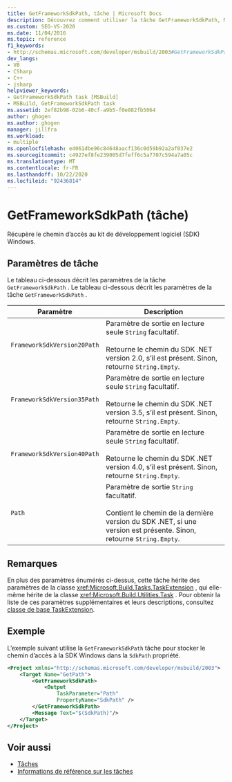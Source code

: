 ```yaml
---
title: GetFrameworkSdkPath, tâche | Microsoft Docs
description: Découvrez comment utiliser la tâche GetFrameworkSdkPath, MSBuild pour récupérer le chemin d’accès au SDK Windows.
ms.custom: SEO-VS-2020
ms.date: 11/04/2016
ms.topic: reference
f1_keywords:
- http://schemas.microsoft.com/developer/msbuild/2003#GetFrameworkSdkPath
dev_langs:
- VB
- CSharp
- C++
- jsharp
helpviewer_keywords:
- GetFrameworkSdkPath task [MSBuild]
- MSBuild, GetFrameworkSdkPath task
ms.assetid: 2ef82b98-02b6-40cf-a9b5-f0e882fb5064
author: ghogen
ms.author: ghogen
manager: jillfra
ms.workload:
- multiple
ms.openlocfilehash: e4061dbe96c84648aacf136c0d59b92a2af037e2
ms.sourcegitcommit: c4927ef8fe239005d7feff6c5a7707c594a7a05c
ms.translationtype: MT
ms.contentlocale: fr-FR
ms.lasthandoff: 10/22/2020
ms.locfileid: "92436814"
---
```

# <a name="getframeworksdkpath-task"></a>GetFrameworkSdkPath (tâche)

Récupère le chemin d’accès au kit de développement logiciel (SDK) Windows.
## <a name="task-parameters"></a>Paramètres de tâche

Le tableau ci-dessous décrit les paramètres de la tâche `GetFrameworkSdkPath` .
Le tableau ci-dessous décrit les paramètres de la tâche `GetFrameworkSdkPath` .

|Paramètre|Description|
|---------------|-----------------|
|`FrameworkSdkVersion20Path`|Paramètre de sortie en lecture seule `String` facultatif.<br /><br /> Retourne le chemin du SDK .NET version 2.0, s’il est présent. Sinon, retourne `String.Empty`.|
|`FrameworkSdkVersion35Path`|Paramètre de sortie en lecture seule `String` facultatif.<br /><br /> Retourne le chemin du SDK .NET version 3.5, s’il est présent. Sinon, retourne `String.Empty`.|
|`FrameworkSdkVersion40Path`|Paramètre de sortie en lecture seule `String` facultatif.<br /><br /> Retourne le chemin du SDK .NET version 4.0, s’il est présent. Sinon, retourne `String.Empty`.|
|`Path`|Paramètre de sortie `String` facultatif.<br /><br /> Contient le chemin de la dernière version du SDK .NET, si une version est présente. Sinon, retourne `String.Empty`.|

## <a name="remarks"></a>Remarques

En plus des paramètres énumérés ci-dessus, cette tâche hérite des paramètres de la classe <xref:Microsoft.Build.Tasks.TaskExtension> , qui elle-même hérite de la classe <xref:Microsoft.Build.Utilities.Task> . Pour obtenir la liste de ces paramètres supplémentaires et leurs descriptions, consultez [classe de base TaskExtension](../msbuild/taskextension-base-class.md).

## <a name="example"></a>Exemple

L’exemple suivant utilise la `GetFrameworkSdkPath` tâche pour stocker le chemin d’accès à la SDK Windows dans la `SdkPath` propriété.

```xml
<Project xmlns="http://schemas.microsoft.com/developer/msbuild/2003">
    <Target Name="GetPath">
        <GetFrameworkSdkPath>
            <Output
                TaskParameter="Path"
                PropertyName="SdkPath" />
        </GetFrameworkSdkPath>
        <Message Text="$(SdkPath)"/>
    </Target>
</Project>
```

## <a name="see-also"></a>Voir aussi

- [Tâches](../msbuild/msbuild-tasks.md)
- [Informations de référence sur les tâches](../msbuild/msbuild-task-reference.md)
